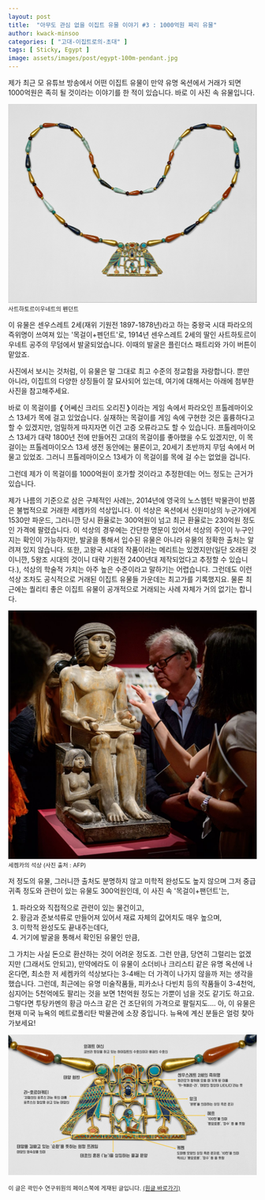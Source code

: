 ```yaml
---
layout: post
title:  "아무도 관심 없을 이집트 유물 이야기 #3 : 1000억원 짜리 유물"
author: kwack-minsoo
categories: [ "고대-이집트로의-초대" ]
tags: [ Sticky, Egypt ] 
image: assets/images/post/egypt-100m-pendant.jpg
---
```


제가 최근 모 유튜브 방송에서 어떤 이집트 유물이 만약 유명 옥션에서 거래가 되면 1000억원은 족히 될 것이라는 이야기를 한 적이 있습니다. 바로 이 사진 속 유물입니다.

![](/assets/images/post/egypt-100m-pendant.jpg)
<span class="text-muted text-center"><small>
사트하토르이우네트의 펜던트
</small></span>


이 유물은 센우스레트 2세(재위 기원전 1897-1878년)라고 하는 중왕국 시대 파라오의 즉위명이 쓰여져 있는 '목걸이+펜던트'로, 1914년 센우스레트 2세의 딸인 사트하토르이우네트 공주의 무덤에서 발굴되었습니다. 이때의 발굴은 플린더스 패트리와 가이 버튼이 맡았죠. 

사진에서 보시는 것처럼, 이 유물은 말 그대로 최고 수준의 정교함을 자랑합니다. 뿐만 아니라, 이집트의 다양한 상징들이 잘 묘사되어 있는데, 여기에 대해서는 아래에 첨부한 사진을 참고해주세요. 

바로 이 목걸이를 &#10092;어쎄신 크리드 오리진&#10093;이라는 게임 속에서 파라오인 프톨레마이오스 13세가 목에 걸고 있었습니다. 실재하는 목걸이를 게임 속에 구현한 것은 훌륭하다고 할 수 있겠지만, 엄밀하게 따지자면 이건 고증 오류라고도 할 수 있습니다. 프톨레마이오스 13세가 대략 1800년 전에 만들어진 고대의 목걸이를 좋아했을 수도 있겠지만, 이 목걸이는 프톨레마이오스 13세 생전 동안에는 물론이고, 20세기 초반까지 무덤 속에서 머물고 있었죠. 그러니 프톨레마이오스 13세가 이 목걸이를 목에 걸 수는 없었을 겁니다.

그런데 제가 이 목걸이를 1000억원이 호가할 것이라고 추정한데는 어느 정도는 근거가 있습니다.

제가 나름의 기준으로 삼은 구체적인 사례는, 2014년에 영국의 노스헴턴 박물관이 반쯤은 불법적으로 거래한 세켐카의 석상입니다. 이 석상은 옥션에서 신원미상의 누군가에게 1530만 파운드, 그러니깐 당시 환율로는 300억원이 넘고 최근 환율로는 230억원 정도인 가격에 팔렸습니다. 이 석상의 경우에는 간단한 명문이 있어서 석상의 주인이 누구인지는 확인이 가능하지만, 발굴을 통해서 입수된 유물은 아니라 유물의 정확한 출처는 알려져 있지 않습니다. 또한, 고왕국 시대의 작품이라는 메리트는 있겠지만(일단 오래된 것이니깐, 5왕조 시대의 것이니 대략 기원전 2400년대 제작되었다고 추정할 수 있습니다.), 석상의 학술적 가치는 아주 높은 수준이라고 말하기는 어렵습니다. 그런데도 이런 석상 조차도 공식적으로 거래된 이집트 유물들 가운데는 최고가를 기록했지요. 물론 최근에는 퀄리티 좋은 이집트 유물이 공개적으로 거래되는 사례 자체가 거의 없기는 합니다.

![](/assets/images/post/egypt-100m-pendant2.jpg)
<span class="text-muted text-center"><small>세켐카의 석상 (사진 출처 : AFP)</small></span>

저 정도의 유물, 그러니깐 출처도 분명하지 않고 미학적 완성도도 높지 않으며 그저 중급 귀족 정도와 관련이 있는 유물도 300억원인데, 이 사진 속 '목걸이+팬던트'는,

1. 파라오와 직접적으로 관련이 있는 물건이고,
2. 황금과 준보석류로 만들어져 있어서 재료 자체의 값어치도 매우 높으며,
3. 미학적 완성도도 끝내주는데다,
4. 거기에 발굴을 통해서 확인된 유물인 만큼,

그 가치는 사실 돈으로 환산하는 것이 어려운 정도죠. 그런 만큼, 당연히 그럴리는 없겠지만 (그래서도 안되고), 만약에라도 이 유물이 소더비나 크리스티 같은 유명 옥션에 나온다면, 최소한 저 세켐카의 석상보다는 3-4배는 더 가격이 나가지 않을까 저는 생각을 했습니다. 그런데, 최근에는 유명 미술작품들, 피카소나 다빈치 등의 작품들이 3-4천억, 심지어는 5천억에도 팔리는 것을 보면 1천억원 정도는 가뿐이 넘을 것도 같기도 하고요. 그렇다면 투탕카멘의 황금 마스크 같은 건 조단위의 가격으로 팔릴지도.... 아, 이 유물은 현재 미국 뉴욕의 메트로폴리탄 박물관에 소장 중입니다. 뉴욕에 계신 분들은 얼렁 찾아가보세요!

![](/assets/images/post/egypt-100m-pendant-symbols.jpg)


<span class="text-muted"><small>이 글은 곽민수 연구위원의 페이스북에 게재된 글입니다. <a href="https://www.facebook.com/788059417/posts/10160256682064418" target="_blank">(원글 바로가기)</a></small></span>
